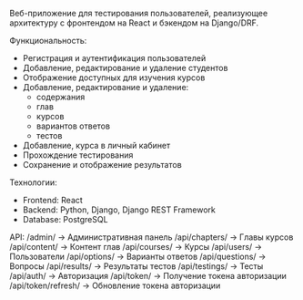 Веб-приложение для тестирования пользователей, реализующее архитектуру с фронтендом на React и бэкендом на Django/DRF.

Функциональность:
 - Регистрация и аутентификация пользователей
 - Добавление, редактирование и удаление студентов
 - Отображение доступных для изучения курсов
 - Добавление, редактирование и удаление:
      - содержания
	  - глав
	  - курсов
	  - вариантов ответов
	  - тестов
 - Добавление, курса в личный кабинет
 - Прохождение тестирования
 - Сохранение и отображение результатов
 
 Технологии:
 - Frontend: React
 - Backend: Python, Django, Django REST Framework
 - Database: PostgreSQL
  
API:
 /admin/				-> Административная панель
 /api/chapters/			-> Главы курсов
 /api/content/			-> Контент глав
 /api/courses/			-> Курсы
 /api/users/			-> Пользователи
 /api/options/			-> Варианты ответов
 /api/questions/		-> Вопросы
 /api/results/			-> Результаты тестов
 /api/testings/			-> Тесты
 /api/auth/				-> Авторизация
 /api/token/			-> Получение токена авторизации
 /api/token/refresh/	-> Обновление токена авторизации
